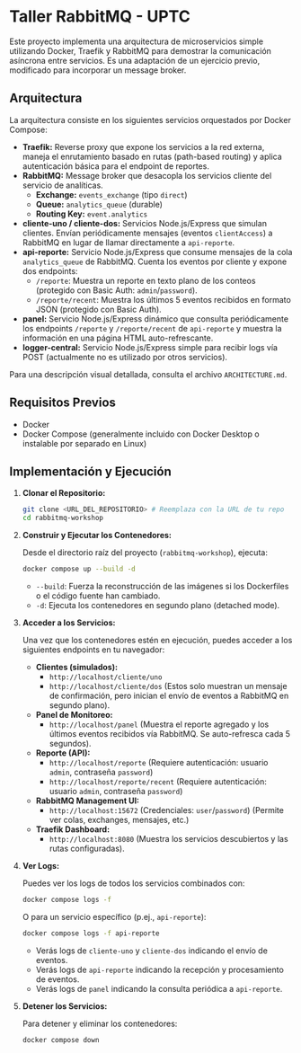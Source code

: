 # Taller RabbitMQ - UPTC

Este proyecto implementa una arquitectura de microservicios simple utilizando Docker, Traefik y RabbitMQ para demostrar la comunicación asíncrona entre servicios. Es una adaptación de un ejercicio previo, modificado para incorporar un message broker.

## Arquitectura

La arquitectura consiste en los siguientes servicios orquestados por Docker Compose:

*   **Traefik:** Reverse proxy que expone los servicios a la red externa, maneja el enrutamiento basado en rutas (path-based routing) y aplica autenticación básica para el endpoint de reportes.
*   **RabbitMQ:** Message broker que desacopla los servicios cliente del servicio de analíticas.
    *   **Exchange:** `events_exchange` (tipo `direct`)
    *   **Queue:** `analytics_queue` (durable)
    *   **Routing Key:** `event.analytics`
*   **cliente-uno / cliente-dos:** Servicios Node.js/Express que simulan clientes. Envían periódicamente mensajes (eventos `clientAccess`) a RabbitMQ en lugar de llamar directamente a `api-reporte`.
*   **api-reporte:** Servicio Node.js/Express que consume mensajes de la cola `analytics_queue` de RabbitMQ. Cuenta los eventos por cliente y expone dos endpoints:
    *   `/reporte`: Muestra un reporte en texto plano de los conteos (protegido con Basic Auth: `admin`/`password`).
    *   `/reporte/recent`: Muestra los últimos 5 eventos recibidos en formato JSON (protegido con Basic Auth).
*   **panel:** Servicio Node.js/Express dinámico que consulta periódicamente los endpoints `/reporte` y `/reporte/recent` de `api-reporte` y muestra la información en una página HTML auto-refrescante.
*   **logger-central:** Servicio Node.js/Express simple para recibir logs vía POST (actualmente no es utilizado por otros servicios).

Para una descripción visual detallada, consulta el archivo `ARCHITECTURE.md`.

## Requisitos Previos

*   Docker
*   Docker Compose (generalmente incluido con Docker Desktop o instalable por separado en Linux)

## Implementación y Ejecución

1.  **Clonar el Repositorio:**

    ```bash
    git clone <URL_DEL_REPOSITORIO> # Reemplaza con la URL de tu repo
    cd rabbitmq-workshop
    ```

2.  **Construir y Ejecutar los Contenedores:**

    Desde el directorio raíz del proyecto (`rabbitmq-workshop`), ejecuta:

    ```bash
    docker compose up --build -d
    ```

    *   `--build`: Fuerza la reconstrucción de las imágenes si los Dockerfiles o el código fuente han cambiado.
    *   `-d`: Ejecuta los contenedores en segundo plano (detached mode).

3.  **Acceder a los Servicios:**

    Una vez que los contenedores estén en ejecución, puedes acceder a los siguientes endpoints en tu navegador:

    *   **Clientes (simulados):**
        *   `http://localhost/cliente/uno`
        *   `http://localhost/cliente/dos`
        (Estos solo muestran un mensaje de confirmación, pero inician el envío de eventos a RabbitMQ en segundo plano).
    *   **Panel de Monitoreo:**
        *   `http://localhost/panel`
        (Muestra el reporte agregado y los últimos eventos recibidos vía RabbitMQ. Se auto-refresca cada 5 segundos).
    *   **Reporte (API):**
        *   `http://localhost/reporte` (Requiere autenticación: usuario `admin`, contraseña `password`)
        *   `http://localhost/reporte/recent` (Requiere autenticación: usuario `admin`, contraseña `password`)
    *   **RabbitMQ Management UI:**
        *   `http://localhost:15672` (Credenciales: `user`/`password`)
        (Permite ver colas, exchanges, mensajes, etc.)
    *   **Traefik Dashboard:**
        *   `http://localhost:8080`
        (Muestra los servicios descubiertos y las rutas configuradas).

4.  **Ver Logs:**

    Puedes ver los logs de todos los servicios combinados con:

    ```bash
    docker compose logs -f
    ```

    O para un servicio específico (p.ej., `api-reporte`):

    ```bash
    docker compose logs -f api-reporte
    ```

    *   Verás logs de `cliente-uno` y `cliente-dos` indicando el envío de eventos.
    *   Verás logs de `api-reporte` indicando la recepción y procesamiento de eventos.
    *   Verás logs de `panel` indicando la consulta periódica a `api-reporte`.

5.  **Detener los Servicios:**

    Para detener y eliminar los contenedores:

    ```bash
    docker compose down
    ```
